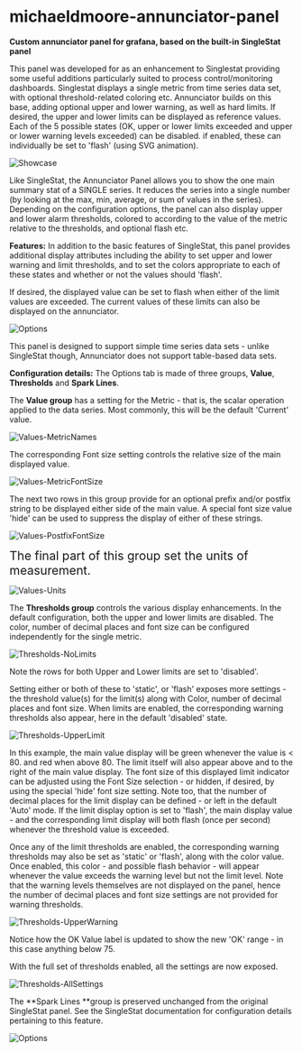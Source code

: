 # michaeldmoore-annunciator-panel

**Custom annunciator panel for grafana, based on the built-in SingleStat panel**

This panel was developed for as an enhancement to Singlestat providing some useful additions particularly suited to process control/monitoring dashboards.  Singlestat displays a single metric from time series data set, with optional threshold-related coloring etc.  Annunciator builds on this base, adding optional upper and lower warning, as well as hard limits.  If desired, the upper and lower limits can be displayed as reference values.  Each of the 5 possible states (OK, upper or lower limits exceeded and upper or lower warning levels exceeded) can be disabled.  if enabled, these can individually be set to 'flash' (using SVG animation).

![Showcase](https://raw.githubusercontent.com/michaeldmoore/michaeldmoore-annunciator-panel/master/src/img/Showcase.gif)

Like SingleStat, the Annunciator Panel allows you to show the one main summary stat of a SINGLE series. It reduces the series into a single number (by looking at the max, min, average, or sum of values in the series). Depending on the configuration options, the panel can also display upper and lower alarm thresholds, colored to according to the value of the metric relative to the thresholds, and optional flash etc.

**Features:**
In addition to the basic features of SingleStat, this panel provides additional display attributes including the ability to set upper and lower warning and limit thresholds, and to set the colors appropriate to each of these states and whether or not the values should 'flash'.

If desired, the displayed value can be set to flash when either of the limit values are exceeded.  The current values of these limits can also be displayed on the annunciator.

![Options](https://raw.githubusercontent.com/michaeldmoore/michaeldmoore-annunciator-panel/master/src/img/Options.png)

This panel is designed to support simple time series data sets - unlike SingleStat though, Annunciator does not support table-based data sets.

**Configuration details:**
The Options tab is made of three groups, **Value**, **Thresholds** and **Spark Lines**.

The **Value group** has a setting for the Metric - that is, the scalar operation applied to the data series.  Most commonly, this will be the default 'Current' value.

![Values-MetricNames](https://raw.githubusercontent.com/michaeldmoore/michaeldmoore-annunciator-panel/master/src/img/Values-MetricNames.png)

The corresponding Font size setting controls the relative size of the main displayed value.

![Values-MetricFontSize](https://raw.githubusercontent.com/michaeldmoore/michaeldmoore-annunciator-panel/master/src/img/Values-MetricFontSize.png)

The next two rows in this group provide for an optional prefix and/or postfix string to be displayed either side of the main value.  A special font size value 'hide' can be used to suppress the display of either of these strings.

![Values-PostfixFontSize](https://raw.githubusercontent.com/michaeldmoore/michaeldmoore-annunciator-panel/master/src/img/Values-PostfixFontSize.png)

<span style="font-size: 16pt; text-indent: 2em;">
</span>

<span style="font-size: 16pt; text-indent: 2em;">The final part of this group set the units of measurement.</span>

![Values-Units](https://raw.githubusercontent.com/michaeldmoore/michaeldmoore-annunciator-panel/master/src/img/Values-Units.png)




The **Thresholds group** controls the various display enhancements.
In the default configuration, both the upper and lower limits are disabled.  The color, number of decimal places and font size can be configured independently for the single metric.

![Thresholds-NoLimits](https://raw.githubusercontent.com/michaeldmoore/michaeldmoore-annunciator-panel/master/src/img/Thresholds-NoLimits.png)

Note the rows for both Upper and Lower limits are set to 'disabled'.

Setting either or both of these to 'static', or 'flash' exposes more settings - the threshold value(s) for the limit(s) along with Color, number of decimal places and font size.  When limits are enabled, the corresponding warning thresholds also appear, here in the default 'disabled' state.

![Thresholds-UpperLimit](https://raw.githubusercontent.com/michaeldmoore/michaeldmoore-annunciator-panel/master/src/img/Thresholds-UpperLimit.png)

In this example, the main value display will be green whenever the value is &lt; 80\. and red when above 80\.  The limit itself will also appear above and to the right of the main value display.  The font size of this displayed limit indicator can be adjusted using the Font Size selection - or hidden, if desired, by using the special 'hide' font size setting.  Note too, that the number of decimal places for the limit display can be defined - or left in the default 'Auto' mode.  If the limit display option is set to 'flash', the main display value - and the corresponding limit display will both flash (once per second) whenever the threshold value is exceeded.

Once any of the limit thresholds are enabled, the corresponding warning thresholds may also be set as 'static' or 'flash', along with the color value.  Once enabled, this color - and possible flash behavior - will appear whenever the value exceeds the warning level but not the limit level.  Note that the warning levels themselves are not displayed on the panel, hence the number of decimal places and font size settings are not provided for warning thresholds.

![Thresholds-UpperWarning](https://raw.githubusercontent.com/michaeldmoore/michaeldmoore-annunciator-panel/master/src/img/Thresholds-UpperWarning.png)&nbsp;

Notice how the OK Value label is updated to show the new 'OK' range - in this case anything below 75.

With the full set of thresholds enabled, all the settings are now exposed.

![Thresholds-AllSettings](https://raw.githubusercontent.com/michaeldmoore/michaeldmoore-annunciator-panel/master/src/img/Thresholds-AllSettings.png)




The **Spark Lines **group is preserved unchanged from the original SingleStat panel.  See the SingleStat documentation for configuration details pertaining to this feature.

![Options](https://raw.githubusercontent.com/michaeldmoore/michaeldmoore-annunciator-panel/master/src/img/SparkLines.png)

